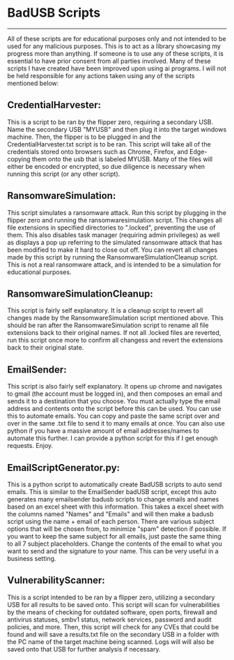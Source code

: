 # BadUSB Scripts
--------------------
All of these scripts are for educational purposes only and not intended to be used for any malicious purposes. This is to act as a library showcasing my progress more than anything. If someone is to use any of these scripts, it is essential to have prior consent from all parties involved. Many of these scripts I have created have been improved upon using ai programs. I will not be held responsible for any actions taken using any of the scripts mentioned below:

## CredentialHarvester:
This is a script to be ran by the flipper zero, requiring a secondary USB. Name the secondary USB "MYUSB" and then plug it into the target windows machine. Then, the flipper is to be plugged in and the CredentialHarvester.txt script is to be ran. This script will take all of the credentials stored onto browsers such as Chrome, Firefox, and Edge- copying them onto the usb that is labeled MYUSB. Many of the files will either be encoded or encrypted, so due diligence is necessary when running this script (or any other script).

## RansomwareSimulation:
This script simulates a ransomware attack. Run this script by plugging in the flipper zero and running the ransomwaresimulation script. This changes all file extensions in specified directories to ".locked", preventing the use of them. This also disables task manager (requiring admin privileges) as well as displays a pop up referring to the simulated ransomware attack that has been modified to make it hard to close out off. You can revert all changes made by this script by running the RansomwareSimulationCleanup script. This is not a real ransomware attack, and is intended to be a simulation for educational purposes. 

## RansomwareSimulationCleanup:
This script is fairly self explanatory. It is a cleanup script to revert all changes made by the RansomwareSimulation script mentioned above. This should be ran after the RansomwareSimulation script to rename all file extensions back to their original names. If not all .locked files are reverted, run this script once more to confirm all changess and revert the extensions back to their original state.

## EmailSender:
This script is also fairly self explanatory. It opens up chrome and navigates to gmail (the account must be logged in), and then composes an email and sends it to a destination that you choose. You must actually type the email address and contents onto the script before this can be used. You can use this to automate emails. You can copy and paste the same script over and over in the same .txt file to send it to many emails at once. You can also use python if you have a massive amount of email addresses/names to automate this further. I can provide a python script for this if I get enough requests. Enjoy.

## EmailScriptGenerator.py:     
This is a python script to automatically create BadUSB scripts to auto send emails. This is similar to the EmailSender badUSB script, except this auto generates many emailsender badusb scripts to change emails and names based on an excel sheet with this information. This takes a excel sheet with the columns named "Names" and "Emails" and will then make a badusb script using the name + email of each person. There are various subject options that will be chosen from, to minimize "spam" detection if possible. If you want to keep the same subject for all emails, just paste the same thing to all 7 subject placeholders. Change the contents of the email to what you want to send and the signature to your name. This can be very useful in a business setting.

## VulnerabilityScanner:
This is a script intended to be ran by a flipper zero, utilizing a secondary USB for all results to be saved onto. This script will scan for vulnerabilities by the means of checking for outdated software, open ports, firewall and antivirus statuses, smbv1 status, network services, password and audit policies, and more. Then, this script will check for any CVEs that could be found and will save a results.txt file on the secondary USB in a folder with the PC name of the target machine being scanned. Logs will will also be saved onto that USB for further analysis if necessary.


